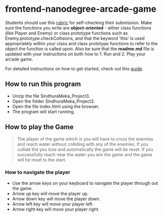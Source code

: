 frontend-nanodegree-arcade-game
===============================

Students should use this [rubric](https://review.udacity.com/#!/projects/2696458597/rubric) for self-checking their submission. Make sure the functions you write are **object-oriented** - either class functions (like Player and Enemy) or class prototype functions such as Enemy.prototype.checkCollisions, and that the keyword 'this' is used appropriately within your class and class prototype functions to refer to the object the function is called upon. Also be sure that the **readme.md** file is updated with your instructions on both how to 1. Run and 2. Play your arcade game.

For detailed instructions on how to get started, check out this [guide](https://docs.google.com/document/d/1v01aScPjSWCCWQLIpFqvg3-vXLH2e8_SZQKC8jNO0Dc/pub?embedded=true).

## How to run this program

- Unzip the file SindhuraMeka_Project3.
- Open the folder SindhuraMeka_Project3.
- Open the file index.html using the browser.
- The program will start running.

## How to play the Game

> The player of the game which is you will have to cross the enemies and reach
> water without colliding with any of the enemies. If you collide the you lose
> and automatically the game will be reset. If you successfully reach near the
> water you win the game and the game will be reset to the start.

### How to navigate the player

- Use the arrow keys on your keyboard to navigate the player through out the game.
- Arrow up key will move the player up.
- Arrow down key will move the player down.
- Arrow left key will move your player left.
- Arrow right key will move your player right.



